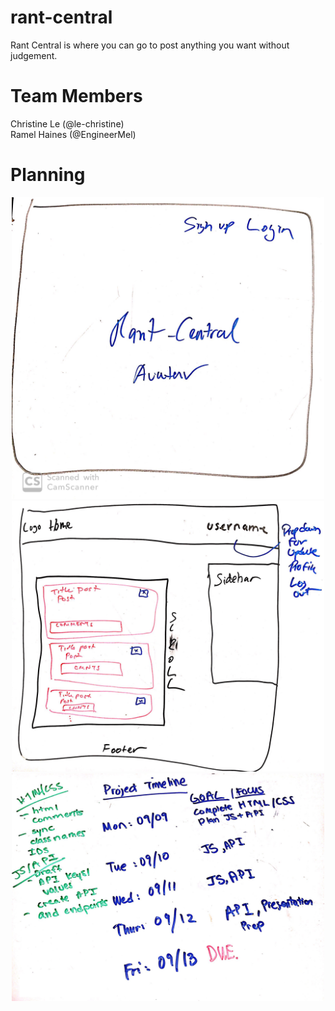 # rant-central
Rant Central is where you can go to post anything you want without judgement.

# Team Members
Christine Le (@le-christine)<br/>
Ramel Haines (@EngineerMel)

# Planning
<html>
  <center>
  <img alt = "landing page wireframe" src="images/wireframe-rant-central_1.jpg" width=500/>
  <img alt ="main page wireframe" src="images/wireframe-rant-central_2.png" width=500/>
  <img alt="schedule" src="images/wireframe-rant-central_3.png" width=500/>
  </center>
</html>
